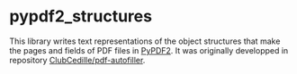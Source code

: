 # pypdf2_structures
This library writes text representations of the object structures that make
the pages and fields of PDF files in
[PyPDF2](https://github.com/mstamy2/PyPDF2).
It was originally developped in repository
[ClubCedille/pdf-autofiller](https://github.com/ClubCedille/pdf-autofiller).
